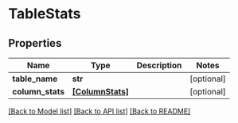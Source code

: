 # TableStats

## Properties
Name | Type | Description | Notes
------------ | ------------- | ------------- | -------------
**table_name** | **str** |  | [optional] 
**column_stats** | [**[ColumnStats]**](ColumnStats.md) |  | [optional] 

[[Back to Model list]](../README.md#documentation-for-models) [[Back to API list]](../README.md#documentation-for-api-endpoints) [[Back to README]](../README.md)


